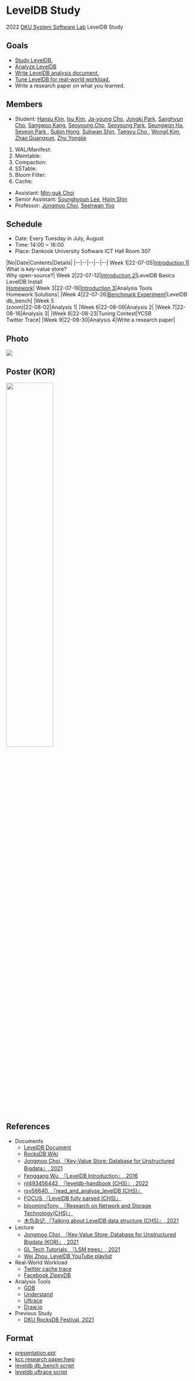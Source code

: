 # LevelDB Study
2022 [DKU System Software Lab](https://sslab.dankook.ac.kr/) LevelDB Study

## Goals
* [Study LevelDB.](./introduction/README.md)
* [Analyze LevelDB](./analysis/README.md)
* [Write LevelDB analysis document.](https://dku-starlab.gitbook.io/leveldb-analysis/)
* [Tune LevelDB for real-world workload.](./optimization/README.md)
* Write a research paper on what you learned.

## Members
* Student: [Hansu Kim](https://github.com/gillyongs), [Isu Kim](https://github.com/gooday2die), [Ja-young Cho](https://github.com/cho-ja-young), [Jongki Park](https://github.com/JongKI-PARK), [Sanghyun Cho](https://github.com/Cho-SangHyun), [Sangwoo Kang](https://github.com/aarom416), [Seoyoung Cho](https://github.com/ChoSeoyoung), [Seoyoung Park](https://github.com/seo-0), [Seungwon Ha](https://github.com/ha-seungwon), [Seyeon Park ](https://github.com/SayOny), [Subin Hong](https://github.com/sss654654), [Suhwan Shin](https://github.com/Student5421), [Taegyu Cho ](https://github.com/HASHTAG-YOU), [Wongil Kim](https://github.com/Wongilk), [Zhao Guangxun](https://github.com/ErosBryant), [Zhu Yongjie](https://github.com/arashio1111)
1. WAL/Manifest:
2. Memtable:
3. Compaction:
4. SSTable:
5. Bloom Filter:
6. Cache:
* Assistant: [Min-guk Choi](https://github.com/korea-choi)
* Senior Assistant: [Sounghyoun Lee](https://github.com/shl812), [Hojin Shin](https://github.com/shinhojin)
* Professor: [Jongmoo Choi](http://embedded.dankook.ac.kr/~choijm/), [Seehwan Yoo](https://sites.google.com/site/dkumobileos/members/seehwanyoo)

## Schedule
* Date: Every Tuesday in July, August
* Time: 14:00 ~ 16:00
* Place: Dankook University Software ICT Hall Room 307

|No|Date|Contents|Details|
|--|--|--|--|--|
Week 1|22-07-05|[Introduction 1](./introduction/)| What is key-value store? </br> Why open-source?|
Week 2|22-07-12|[Introduction 2](./introduction/)|LevelDB Basics </br>LevelDB Install</br>[Homework](https://github.com/DKU-StarLab/leveldb-study/issues/6#issue-1302876982)|
Week 3|22-07-19|[Introduction 3](./introduction/)|Analysis Tools</br>Homework Solutions|
|Week 4|22-07-26|[Benchmark Experiment](./benchmarks/)|LevelDB db_bench|
|Week 5</br>(zoom)|22-08-02|Analysis 1|
|Week 6|22-08-09|Analysis 2|
|Week 7|22-08-16|Analysis 3|
|Week 8|22-08-23|Tuning Contest|YCSB</br>Twitter Trace|
|Week 9|22-08-30|Analysis 4|Write a research paper|

## Photo
<img src="./photo/photo.png">

## Poster (KOR)
<img src="./photo/poster_kor.png" width="50%">

## References
* Documents
  - [LevelDB Document](https://github.com/google/leveldb/blob/main/doc)
  - [RocksDB Wiki](https://github.com/facebook/rocksdb/wiki)
  - [Jongmoo Choi,『Key-Value Store: Database for Unstructured Bigdata』, 2021](https://github.com/DKU-StarLab/leveldb-study/blob/761b550973ab6d1e88189190e66c0ee19a52aa12/introduction/Jongmoo%20Choi,%20Key-Value%20Store%20-%20Database%20for%20Unstructured%20Bigdata,%202021.pdf)
  - [Fenggang Wu, 『LevelDB Introduction』, 2016](https://www-users.cselabs.umn.edu/classes/Spring-2020/csci5980/index.php?page=presentation)
  - [rjl493456442, 『leveldb-handbook (CHS)』, 2022](https://leveldb-handbook.readthedocs.io/zh/latest/)
  - [rsy56640, 『read_and_analyse_levelDB (CHS)』](https://github.com/rsy56640/read_and_analyse_levelDB/tree/master/reference)
  - [FOCUS,『LevelDB fully parsed (CHS)』](https://www.zhihu.com/column/c_1258068131073183744)
  - [bloomingTony, 『Research on Network and Storage Technology(CHS)』](https://www.zhihu.com/column/c_180212366)
  - [木鸟杂记,『Talking about LevelDB data structure (CHS)』, 2021 ](https://www.qtmuniao.com/categories/%E6%BA%90%E7%A0%81%E9%98%85%E8%AF%BB/)
* Lecture
  - [Jongmoo Choi, 『Key-Value Store: Database for Unstructured Bigdata (KOR)』,  2021](https://mooc.dankook.ac.kr/courses/61d537a3b6b71841651153b3)
  - [GL Tech Tutorials, 『LSM trees』, 2021](https://youtube.com/playlist?list=PLRNjlOFk-f0lJJZVoSAmcwZgVtp64tXaX)
  - [Wei Zhou, LevelDB YouTube playlist](https://youtube.com/playlist?list=PLaCN8MYUet0tR1xn5d8ZtCumHKtP6Wkeq)
* Real-World Workload
  - [Twitter cache trace](https://github.com/twitter/cache-trace)
  - [Facebook ZippyDB](https://github.com/facebook/rocksdb/wiki/RocksDB-Trace%2C-Replay%2C-Analyzer%2C-and-Workload-Generation)
* Analysis Tools
  - [GDB](https://www.sourceware.org/gdb/)
  - [Understand](https://licensing.scitools.com/download)
  - [Uftrace](https://github.com/namhyung/uftrace)
  - [Draw.io](https://www.draw.io)
* Previous Study
  - [DKU RocksDB Festival, 2021](https://github.com/DKU-StarLab/RocksDB_Festival)
  
  
## Format
- [presentation.ppt](./introduction/[format]leveldb_study_ppt.pptx)
- [kcc research paper.hwp](./introduction/[format]research_paper(KCC).hwp)
- [leveldb db_bench script](./introduction/bench_script.sh)
- [leveldb uftrace script](./introduction/uftrace_script.sh)
